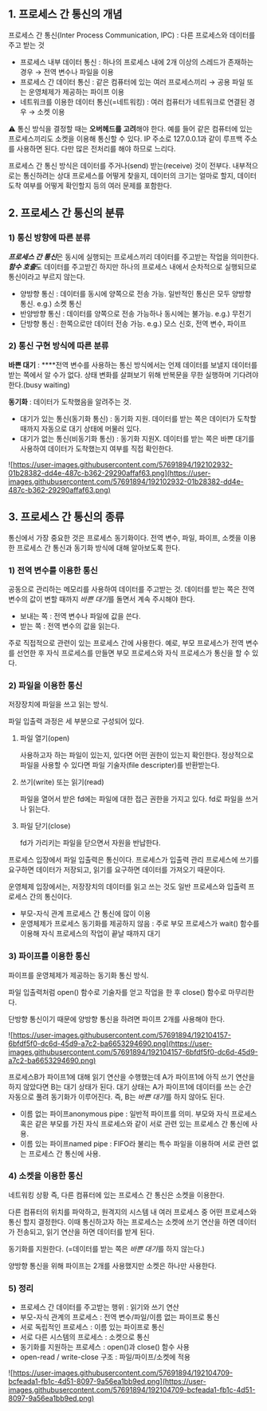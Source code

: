 ## 1. 프로세스 간 통신의 개념

프로세스 간 통신(Inter Process Communication, IPC) : 다른 프로세스와 데이터를 주고 받는 것

- 프로세스 내부 데이터 통신 : 하나의 프로세스 내에 2개 이상의 스레드가 존재하는 경우 → 전역 변수나 파일을 이용
- 프로세스 간 데이터 통신 : 같은 컴퓨터에 있는 여러 프로세스끼리 → 공용 파일 또는 운영체제가 제공하는 파이프 이용
- 네트워크를 이용한 데이터 통신(=네트워킹) : 여러 컴퓨터가 네트워크로 연결된 경우 → 소켓 이용

⚠ 통신 방식을 결정할 때는 **오버헤드를 고려**해야 한다. 예를 들어 같은 컴퓨터에 있는 프로세스끼리도 소켓을 이용해 통신할 수 있다. IP 주소로 127.0.0.1과 같이 루프백 주소를 사용하면 된다. 다만 많은 전처리를 해야 하므로 느리다.

프로세스 간 통신 방식은 데이터를 주거나(send) 받는(receive) 것이 전부다. 내부적으로는 통신하려는 상대 프로세스를 어떻게 찾을지, 데이터의 크기는 얼마로 할지, 데이터 도착 여부를 어떻게 확인할지 등의 여러 문제를 포함한다.

## 2. 프로세스 간 통신의 분류

### 1) 통신 방향에 따른 분류

***프로세스 간 통신***은 동시에 실행되는 프로세스끼리 데이터를 주고받는 작업을 의미한다. ***함수 호출***도 데이터를 주고받긴 하지만 하나의 프로세스 내에서 순차적으로 실행되므로 통신이라고 부르지 않는다.

- 양방향 통신 : 데이터를 동시에 양쪽으로 전송 가능. 일반적인 통신은 모두 양방향 통신. e.g.) 소켓 통신
- 반양방향 통신 : 데이터를 양쪽으로 전송 가능하나 동시에는 불가능. e.g.) 무전기
- 단방향 통신 : 한쪽으로만 데이터 전송 가능. e.g.) 모스 신호, 전역 변수, 파이프

### 2) 통신 구현 방식에 따른 분류

**바쁜 대기** : ****전역 변수를 사용하는 통신 방식에서는 언제 데이터를 보낼지 데이터를 받는 쪽에서 알 수가 없다. 상태 변화를 살펴보기 위해 반복문을 무한 실행하며 기다려야 한다.(busy waiting)

**동기화** : 데이터가 도착했음을 알려주는 것.

- 대기가 있는 통신(동기화 통신) : 동기화 지원. 데이터를 받는 쪽은 데이터가 도착할 때까지 자동으로 대기 상태에 머물러 있다.
- 대기가 없는 통신(비동기화 통신) : 동기화 지원X. 데이터를 받는 쪽은 바쁜 대기를 사용하여 데이터가 도착했는지 여부를 직접 확인한다.

![https://user-images.githubusercontent.com/57691894/192102932-01b28382-dd4e-487c-b362-29290affaf63.png](https://user-images.githubusercontent.com/57691894/192102932-01b28382-dd4e-487c-b362-29290affaf63.png)

## 3. 프로세스 간 통신의 종류

통신에서 가장 중요한 것은 프로세스 동기화이다. 전역 변수, 파일, 파이프, 소켓을 이용한 프로세스 간 통신과 동기화 방식에 대해 알아보도록 한다.

### 1) 전역 변수를 이용한 통신

공동으로 관리하는 메모리를 사용하여 데이터를 주고받는 것. 데이터를 받는 쪽은 전역 변수의 값이 변할 때까지 *바쁜 대기*를 돌면서 계속 주시해야 한다.

- 보내는 쪽 : 전역 변수나 파일에 값을 쓴다.
- 받는 쪽 : 전역 변수의 값을 읽는다.

주로 직접적으로 관련이 있는 프로세스 간에 사용한다. 예로, 부모 프로세스가 전역 변수를 선언한 후 자식 프로세스를 만들면 부모 프로세스와 자식 프로세스가 통신을 할 수 있다.

### 2) 파일을 이용한 통신

저장장치에 파일을 쓰고 읽는 방식.

파일 입출력 과정은 세 부분으로 구성되어 있다.

1. 파일 열기(open)
    
    사용하고자 하는 파일이 있는지, 있다면 어떤 권한이 있는지 확인한다. 정상적으로 파일을 사용할 수 있다면 파일 기술자(file descripter)를 반환받는다.
    
2. 쓰기(write) 또는 읽기(read)
    
    파일을 열어서 받은 fd에는 파일에 대한 접근 권한을 가지고 있다. fd로 파일을 쓰거나 읽는다.
    
3. 파일 닫기(close)
    
    fd가 가리키는 파일을 닫으면서 자원을 반납한다.
    

프로세스 입장에서 파일 입출력은 통신이다. 프로세스가 입출력 관리 프로세스에 쓰기를 요구하면 데이터가 저장되고, 읽기를 요구하면 데이터를 가져오기 때문이다.

운영체제 입장에서는, 저장장치의 데이터를 읽고 쓰는 것도 일반 프로세스와 입출력 프로세스 간의 통신이다.

- 부모-자식 관계 프로세스 간 통신에 많이 이용
- 운영체제가 프로세스 동기화를 제공하지 않음 : 주로 부모 프로세스가 wait() 함수를 이용해 자식 프로세스의 작업이 끝날 때까지 대기

### 3) 파이프를 이용한 통신

파이프를 운영체제가 제공하는 동기화 통신 방식.

파일 입출력처럼 open() 함수로 기술자를 얻고 작업을 한 후 close() 함수로 마무리한다.

단방향 통신이기 때문에 양방향 통신을 하려면 파이프 2개를 사용해야 한다.

![https://user-images.githubusercontent.com/57691894/192104157-6bfdf5f0-dc6d-45d9-a7c2-ba6653294690.png](https://user-images.githubusercontent.com/57691894/192104157-6bfdf5f0-dc6d-45d9-a7c2-ba6653294690.png)

프로세스B가 파이프1에 대해 읽기 연산을 수행했는데 A가 파이프1에 아직 쓰기 연산을 하지 않았다면 B는 대기 상태가 된다. 대기 상태는 A가 파이프1에 데이터를 쓰는 순간 자동으로 풀려 동기화가 이루어진다. 즉, B는 *바쁜 대기*를 하지 않아도 된다.

- 이름 없는 파이프anonymous pipe : 일반적 파이프를 의미. 부모와 자식 프로세스 혹은 같은 부모를 가진 자식 프로세스와 같이 서로 관련 있는 프로세스 간 통신에 사용.
- 이름 있는 파이프named pipe : FIFO라 불리는 특수 파일을 이용하며 서로 관련 없는 프로세스 간 통신에 사용.

### 4) 소켓을 이용한 통신

네트워킹 상황 즉, 다른 컴퓨터에 있는 프로세스 간 통신은 소켓을 이용한다.

다른 컴퓨터의 위치를 파악하고, 원격지의 시스템 내 여러 프로세스 중 어떤 프로세스와 통신 할지 결정한다. 이때 통신하고자 하는 프로세스는 소켓에 쓰기 연산을 하면 데이터가 전송되고, 읽기 연산을 하면 데이터를 받게 된다.

동기화를 지원한다. (=데이터를 받는 쪽은 *바쁜 대기*를 하지 않는다.)

양방향 통신을 위해 파이프는 2개를 사용했지만 소켓은 하나만 사용한다.

### 5) 정리

- 프로세스 간 데이터를 주고받는 행위 : 읽기와 쓰기 연산
- 부모-자식 관계의 프로세스 : 전역 변수/파일/이름 없는 파이프로 통신
- 서로 독립적인 프로세스 : 이름 있는 파이프로 통신
- 서로 다른 시스템의 프로세스 : 소켓으로 통신
- 동기화를 지원하는 프로세스 : open()과 close() 함수 사용
- open-read / write-close 구조 : 파일/파이프/소켓에 적용

![https://user-images.githubusercontent.com/57691894/192104709-bcfeada1-fb1c-4d51-8097-9a56ea1bb9ed.png](https://user-images.githubusercontent.com/57691894/192104709-bcfeada1-fb1c-4d51-8097-9a56ea1bb9ed.png)